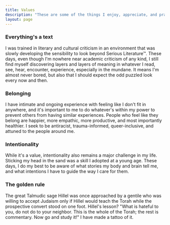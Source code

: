 ```yaml
---
title: Values
description: "These are some of the things I enjoy, appreciate, and practice"
layout: page
---
```


### Everything's a text

I was trained in literary and cultural criticism in an environment that was slowly developing the sensibility to look beyond Serious Literature™. These days, even though I'm nowhere near academic criticism of any kind, I still find myself discovering layers and layers of meaning in whatever I read, see, hear, encounter, experience, especially in the mundane. It means I'm almost never bored, but also that I should expect the odd puzzled look every now and then.

### Belonging

I have intimate and ongoing experience with feeling like I don't fit in anywhere, and it's important to me to do whatever's within my power to prevent others from having similar experiences. People who feel like they belong are happier, more empathic, more productive, and most importantly healthier. I seek to be antiracist, trauma-informed, queer-inclusive, and attuned to the people around me.

### Intentionality

While it's a value, intentionality also remains a major challenge in my life. Sticking my head in the sand was a skill I adopted at a young age. These days, I do my best to be aware of what stories my body and brain tell me, and what intentions I have to guide the way I care for them.

### The golden rule

The great Talmudic sage Hillel was once approached by a gentile who was willing to accept Judaism only if Hillel would teach the Torah while the prospective convert stood on one foot. Hillel's lesson? "What is hateful to you, do not do to your neighbor. This is the whole of the Torah; the rest is commentary. Now go and study it!" I have made a tattoo of it.
